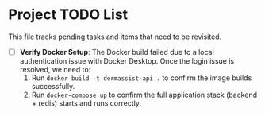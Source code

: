 # Project TODO List

This file tracks pending tasks and items that need to be revisited.

- [ ] **Verify Docker Setup**: The Docker build failed due to a local authentication issue with Docker Desktop. Once the login issue is resolved, we need to:
  1. Run `docker build -t dermassist-api .` to confirm the image builds successfully.
  2. Run `docker-compose up` to confirm the full application stack (backend + redis) starts and runs correctly. 